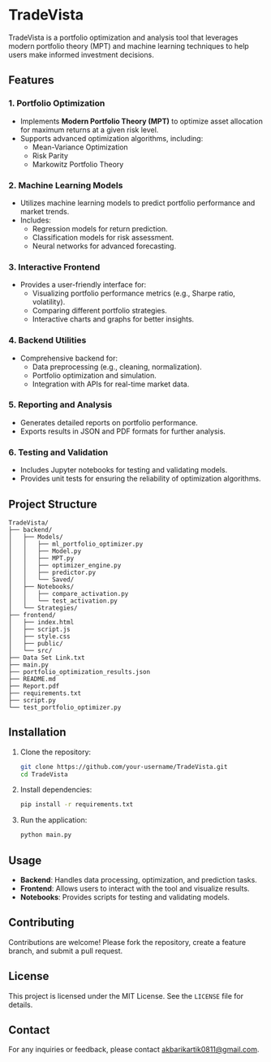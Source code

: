 # TradeVista

TradeVista is a portfolio optimization and analysis tool that leverages modern portfolio theory (MPT) and machine learning techniques to help users make informed investment decisions.

## Features

### 1. Portfolio Optimization
- Implements **Modern Portfolio Theory (MPT)** to optimize asset allocation for maximum returns at a given risk level.
- Supports advanced optimization algorithms, including:
  - Mean-Variance Optimization
  - Risk Parity
  - Markowitz Portfolio Theory
  
### 2. Machine Learning Models
- Utilizes machine learning models to predict portfolio performance and market trends.
- Includes:
  - Regression models for return prediction.
  - Classification models for risk assessment.
  - Neural networks for advanced forecasting.

### 3. Interactive Frontend
- Provides a user-friendly interface for:
  - Visualizing portfolio performance metrics (e.g., Sharpe ratio, volatility).
  - Comparing different portfolio strategies.
  - Interactive charts and graphs for better insights.

### 4. Backend Utilities
- Comprehensive backend for:
  - Data preprocessing (e.g., cleaning, normalization).
  - Portfolio optimization and simulation.
  - Integration with APIs for real-time market data.

### 5. Reporting and Analysis
- Generates detailed reports on portfolio performance.
- Exports results in JSON and PDF formats for further analysis.

### 6. Testing and Validation
- Includes Jupyter notebooks for testing and validating models.
- Provides unit tests for ensuring the reliability of optimization algorithms.

## Project Structure

```
TradeVista/
├── backend/
│   ├── Models/
│   │   ├── ml_portfolio_optimizer.py
│   │   ├── Model.py
│   │   ├── MPT.py
│   │   ├── optimizer_engine.py
│   │   ├── predictor.py
│   │   └── Saved/
│   ├── Notebooks/
│   │   ├── compare_activation.py
│   │   └── test_activation.py
│   └── Strategies/
├── frontend/
│   ├── index.html
│   ├── script.js
│   ├── style.css
│   ├── public/
│   └── src/
├── Data Set Link.txt
├── main.py
├── portfolio_optimization_results.json
├── README.md
├── Report.pdf
├── requirements.txt
├── script.py
└── test_portfolio_optimizer.py
```

## Installation

1. Clone the repository:
   ```bash
   git clone https://github.com/your-username/TradeVista.git
   cd TradeVista
   ```

2. Install dependencies:
   ```bash
   pip install -r requirements.txt
   ```

3. Run the application:
   ```bash
   python main.py
   ```

## Usage

- **Backend**: Handles data processing, optimization, and prediction tasks.
- **Frontend**: Allows users to interact with the tool and visualize results.
- **Notebooks**: Provides scripts for testing and validating models.

## Contributing

Contributions are welcome! Please fork the repository, create a feature branch, and submit a pull request.

## License

This project is licensed under the MIT License. See the `LICENSE` file for details.

## Contact

For any inquiries or feedback, please contact akbarikartik0811@gmail.com.
